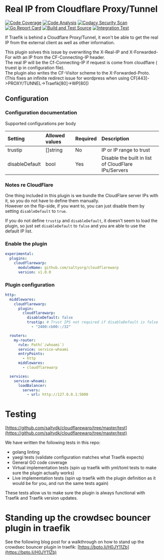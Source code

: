 # Real IP from Cloudflare Proxy/Tunnel

[![Code Coverage](https://codecov.io/gh/saltyorg/cloudflarewarp/graph/badge.svg?token=O50I70GOYR)](https://codecov.io/gh/saltyorg/cloudflarewarp)
[![Code Analysis](https://github.com/saltyorg/cloudflarewarp/actions/workflows/codeql-analysis.yml/badge.svg)](https://github.com/saltyorg/cloudflarewarp/actions/workflows/codeql-analysis.yml)
[![Codacy Security Scan](https://github.com/saltyorg/cloudflarewarp/actions/workflows/codacy-analysis.yml/badge.svg)](https://github.com/saltyorg/cloudflarewarp/actions/workflows/codacy-analysis.yml)
[![Go Report Card](https://goreportcard.com/badge/github.com/saltyorg/cloudflarewarp)](https://goreportcard.com/report/github.com/saltyorg/cloudflarewarp)
[![Build and Test Source](https://github.com/saltyorg/cloudflarewarp/actions/workflows/buildAndTest.yml/badge.svg)](https://github.com/saltyorg/cloudflarewarp/actions/workflows/buildAndTest.yml)
[![Integration Test](https://github.com/saltyorg/cloudflarewarp/actions/workflows/prodTest.yml/badge.svg)](https://github.com/saltyorg/cloudflarewarp/actions/workflows/prodTest.yml)

If Traefik is behind a Cloudflare Proxy/Tunnel, it won't be able to get the real IP from the external client as well as other information.

This plugin solves this issue by overwriting the X-Real-IP and X-Forwarded-For with an IP from the CF-Connecting-IP header.  
The real IP will be the Cf-Connecting-IP if request is come from cloudflare ( truest ip in configuration file).  
The plugin also writes the CF-Visitor scheme to the X-Forwarded-Proto. (This fixes an infinite redirect issue for wordpress when using CF[443]->PROXY/TUNNEL->Traefik[80]->WP[80])

## Configuration

### Configuration documentation

Supported configurations per body

| Setting        | Allowed values | Required | Description                                         |
| :------------- | :------------- | :------- | :-------------------------------------------------- |
| trustip        | []string       | No       | IP or IP range to trust                             |
| disableDefault | bool           | Yes      | Disable the built in list of CloudFlare IPs/Servers |

### Notes re CloudFlare

One thing included in this plugin is we bundle the CloudFlare server IPs with it, so you do not have to define them manually.  
However on the flip-side, if you want to, you can just disable them by setting `disableDefault` to `true`.

If you do not define `trustip` and `disableDefault`, it doesn't seem to load the plugin, so just set `disableDefault` to `false` and you are able to use the default IP list.

### Enable the plugin

```yaml
experimental:
  plugins:
    cloudflarewarp:
      moduleName: github.com/saltyorg/cloudflarewarp
      version: v1.0.0
```

### Plugin configuration

```yaml
http:
  middlewares:
    cloudflarewarp:
      plugin:
        cloudflarewarp:
          disableDefault: false
          trustip: # Trust IPS not required if disableDefault is false - we will allocate Cloud Flare IPs automatically
            - "2400:cb00::/32"

  routers:
    my-router:
      rule: Path(`/whoami`)
      service: service-whoami
      entryPoints:
        - http
      middlewares:
        - cloudflarewarp

  services:
    service-whoami:
      loadBalancer:
        servers:
          - url: http://127.0.0.1:5000
```

# Testing

[https://github.com/saltydk/cloudflarewarp/tree/master/test](https://github.com/saltydk/cloudflarewarp/tree/master/test)

We have written the following tests in this repo:

- golang linting
- yaegi tests (validate configuration matches what Traefik expects)
- General GO code coverage
- Virtual implementation tests (spin up traefik with yml/toml tests to make sure the plugin actually works)
- Live implementation tests (spin up traefik with the plugin definition as it would be for you, and run the same tests again)

These tests allow us to make sure the plugin is always functional with Traefik and Traefik version updates.

# Standing up the crowdsec bouncer plugin in traefik

See the following blog post for a walkthrough on how to stand up the crowdsec bouncer plugin in traefik: [https://bpto.li/H0JY11Zb](https://bpto.li/H0JY11Zb)
